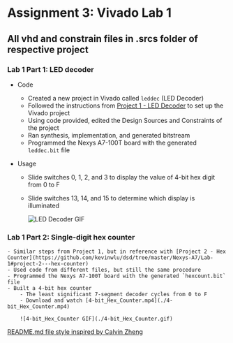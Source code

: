 # Assignment 3: Vivado Lab 1
## All vhd and constrain files in .srcs folder of respective project

### Lab 1 Part 1: LED decoder
- Code
	- Created a new project in Vivado called `leddec` (LED Decoder)
	- Followed the instructions from [Project 1 - LED Decoder](https://github.com/kevinwlu/dsd/tree/master/Nexys-A7/Lab-1#project-1---led-decoder) to set up the Vivado project
	- Using code provided, edited the Design Sources and Constraints of the project
	- Ran synthesis, implementation, and generated bitstream
	- Programmed the Nexys A7-100T board with the generated `leddec.bit` file

- Usage
	- Slide switches 0, 1, 2, and 3 to display the value of 4-bit hex digit from 0 to F
	- Slide switches 13, 14, and 15 to determine which display is illuminated
		
		![LED Decoder GIF](./leddec/LED_Decoder.gif)
	

### Lab 1 Part 2: Single-digit hex counter
	- Similar steps from Project 1, but in reference with [Project 2 - Hex Counter](https://github.com/kevinwlu/dsd/tree/master/Nexys-A7/Lab-1#project-2---hex-counter)
	- Used code from different files, but still the same procedure
	- Programmed the Nexys A7-100T board with the generated `hexcount.bit` file
	- Built a 4-bit hex counter
		- The least significant 7-segment decoder cycles from 0 to F
		- Download and watch [4-bit_Hex_Counter.mp4](./4-bit_Hex_Counter.mp4)
		
		![4-bit_Hex_Counter GIF](./4-bit_Hex_Counter.gif)

[README.md file style inspired by Calvin Zheng](https://github.com/Crystal-Link/CPE487-Work/blob/main/Assignments/Assignment%203%20-%20Vivado%20Lab%201/README.md)

